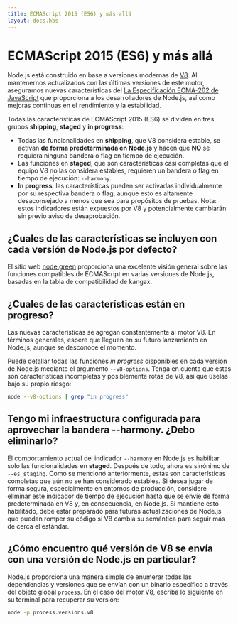 ```yaml
---
title: ECMAScript 2015 (ES6) y más allá
layout: docs.hbs
---
```


# ECMAScript 2015 (ES6) y más allá

Node.js está construido en base a versiones modernas de [V8](https://v8.dev/). Al mantenernos actualizados con las últimas versiones de este motor, aseguramos nuevas características del [La Especificación ECMA-262 de JavaScript](http://www.ecma-international.org/publications/standards/Ecma-262.htm) que proporciona a los desarrolladores de Node.js, así como mejoras continuas en el rendimiento y la estabilidad.

Todas las características de ECMAScript 2015 (ES6) se dividen en tres grupos **shipping**, **staged** y **in progress**:

* Todas las funcionalidades en **shipping**, que V8 considera estable, se activan **de forma predeterminada en Node.js** y hacen que **NO** se requiera ninguna bandera o flag en tiempo de ejecución.
* Las funciones en **staged**, que son características casi completas que el equipo V8 no las considera estables, requieren un bandera o flag en tiempo de ejecución: `--harmony`.
* **In progress**, las características pueden ser activadas individualmente por su respectiva bandera o flag, aunque esto es altamente desaconsejado a menos que sea para propósitos de pruebas. Nota: estos indicadores están expuestos por V8 y potencialmente cambiarán sin previo aviso de desaprobación.

## ¿Cuales de las características se incluyen con cada versión de Node.js por defecto?

El sitio web [node.green](https://node.green/) proporciona una excelente visión general sobre las funciones compatibles de ECMAScript en varias versiones de Node.js, basadas en la tabla de compatibilidad de kangax.

## ¿Cuales de las características están en progreso?

Las nuevas características se agregan constantemente al motor V8. En términos generales, espere que lleguen en su futuro lanzamiento en Node.js, aunque se desconoce el momento.

Puede detallar todas las funciones *in progress* disponibles en cada versión de Node.js mediante el argumento `--v8-options`. Tenga en cuenta que estas son características incompletas y posiblemente rotas de V8, así que úselas bajo su propio riesgo:

```bash
node --v8-options | grep "in progress"
```

## Tengo mi infraestructura configurada para aprovechar la bandera --harmony. ¿Debo eliminarlo?

El comportamiento actual del indicador `--harmony` en Node.js es habilitar solo las funcionalidades en **staged**. Después de todo, ahora es sinónimo de `--es_staging`. Como se mencionó anteriormente, estas son características completas que aún no se han considerado estables. Si desea jugar de forma segura, especialmente en entornos de producción, considere eliminar este indicador de tiempo de ejecución hasta que se envíe de forma predeterminada en V8 y, en consecuencia, en Node.js. Si mantiene esto habilitado, debe estar preparado para futuras actualizaciones de Node.js que puedan romper su código si V8 cambia su semántica para seguir más de cerca el estándar.

## ¿Cómo encuentro qué versión de V8 se envía con una versión de Node.js en particular?

Node.js proporciona una manera simple de enumerar todas las dependencias y versiones que se envían con un binario específico a través del objeto global `process`. En el caso del motor V8, escriba lo siguiente en su terminal para recuperar su versión:

```bash
node -p process.versions.v8
```
